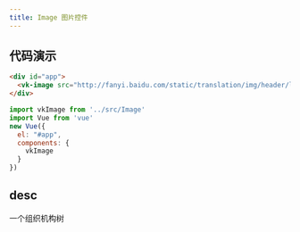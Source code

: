 ```yaml
---
title: Image 图片控件
---
```


## 代码演示

```html
<div id="app">
  <vk-image src="http://fanyi.baidu.com/static/translation/img/header/logo_cbfea26.png"></vk-image>
</div>
```

```js
import vkImage from '../src/Image'
import Vue from 'vue'
new Vue({
  el: "#app",
  components: {
    vkImage
  }
})
```

## desc
一个组织机构树
